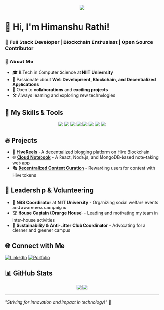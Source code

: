 <div align="center">
  <img src="https://user-images.githubusercontent.com/42115530/92640221-9728ca00-f2fa-11ea-8994-c72b26e937de.gif" align="center"/>
</div>

# 👋 Hi, I'm Himanshu Rathi!
### 🚀 Full Stack Developer | Blockchain Enthusiast | Open Source Contributor

### 🏫 About Me
- 🎓 B.Tech in Computer Science at **NIIT University**
- 🌱 Passionate about **Web Development, Blockchain, and Decentralized Applications**
- 🤝 Open to **collaborations** and **exciting projects**
- 🛠️ Always learning and exploring new technologies

## 🚀 My Skills & Tools
<p align="center">
  <img src="https://img.shields.io/badge/React-61DAFB?style=for-the-badge&logo=react&logoColor=black" />
  <img src="https://img.shields.io/badge/Node.js-339933?style=for-the-badge&logo=node.js&logoColor=white" />
  <img src="https://img.shields.io/badge/MongoDB-47A248?style=for-the-badge&logo=mongodb&logoColor=white" />
  <img src="https://img.shields.io/badge/Express.js-000000?style=for-the-badge&logo=express&logoColor=white" />
  <img src="https://img.shields.io/badge/JavaScript-F7DF1E?style=for-the-badge&logo=javascript&logoColor=black" />
  <img src="https://img.shields.io/badge/Git-F05032?style=for-the-badge&logo=git&logoColor=white" />
  <img src="https://img.shields.io/badge/Tailwind_CSS-38B2AC?style=for-the-badge&logo=tailwind-css&logoColor=white" />
  <img src="https://img.shields.io/badge/Hive-FF4500?style=for-the-badge&logo=hive&logoColor=white" />
</p>

## 🔥 Projects
- 📝 **[HiveReels](https://github.com/Himanshu-Rathi/HiveReels)** - A decentralized blogging platform on Hive Blockchain
- 🌐 **[Cloud Notebook](https://github.com/Himanshu-Rathi/CloudNotebook)** - A React, Node.js, and MongoDB-based note-taking web app
- 🎭 **[Decentralized Content Curation](https://github.com/Himanshu-Rathi/DecentralizedContentCuration)** - Rewarding users for content with Hive tokens

## 📌 Leadership & Volunteering
- 🏅 **NSS Coordinator** at **NIIT University** - Organizing social welfare events and awareness campaigns
- 🏆 **House Captain (Orange House)** - Leading and motivating my team in inter-house activities
- 🌿 **Sustainability & Anti-Litter Club Coordinator** - Advocating for a cleaner and greener campus

## 🌐 Connect with Me
[![LinkedIn](https://img.shields.io/badge/LinkedIn-0077B5?style=for-the-badge&logo=linkedin&logoColor=white)](https://www.linkedin.com/in/himanshu-rathi-070124176/)
[![Portfolio](https://img.shields.io/badge/Portfolio-000000?style=for-the-badge&logo=About.me&logoColor=white)](https://himanshurathi22.wixsite.com/my-digital-portfolio)

## 📊 GitHub Stats
<p align="center">
  <img src="https://github-readme-stats.vercel.app/api?username=Himanshu-Rathi&show_icons=true&theme=radical" />
  <img src="https://github-readme-streak-stats.herokuapp.com/?user=Himanshu-Rathi&theme=radical" />
</p>

---
_"Striving for innovation and impact in technology!"_ 🚀
